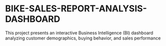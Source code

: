 # BIKE-SALES-REPORT-ANALYSIS-DASHBOARD
This project presents an interactive Business Intelligence (BI) dashboard analyzing customer demographics, buying behavior, and sales performance

